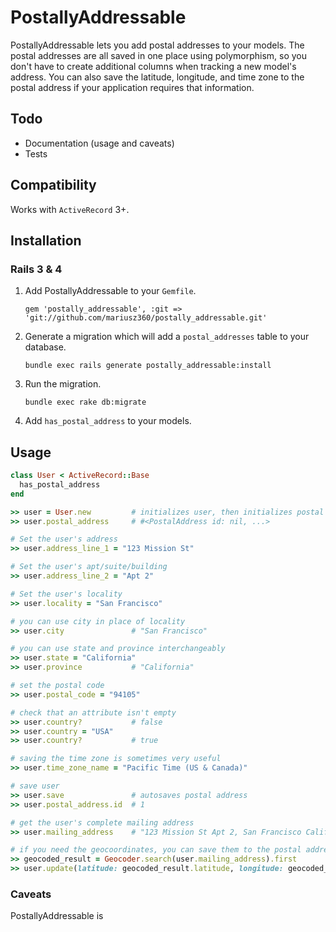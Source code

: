 # PostallyAddressable

PostallyAddressable lets you add postal addresses to your models. The postal addresses are all saved in one place using polymorphism, so you don't have to create additional columns when tracking a new model's address. You can also save the latitude, longitude, and time zone to the postal address if your application requires that information.

## Todo

 * Documentation (usage and caveats)
 * Tests

## Compatibility

Works with `ActiveRecord` 3+.

## Installation

### Rails 3 & 4

1. Add PostallyAddressable to your `Gemfile`.

    `gem 'postally_addressable', :git => 'git://github.com/mariusz360/postally_addressable.git'`

2. Generate a migration which will add a `postal_addresses` table to your database.

    `bundle exec rails generate postally_addressable:install`

3. Run the migration.

    `bundle exec rake db:migrate`

4. Add `has_postal_address` to your models.

## Usage

```ruby
class User < ActiveRecord::Base
  has_postal_address
end
```

```ruby
>> user = User.new         # initializes user, then initializes postal address
>> user.postal_address     # #<PostalAddress id: nil, ...>

# Set the user's address
>> user.address_line_1 = "123 Mission St"

# Set the user's apt/suite/building
>> user.address_line_2 = "Apt 2"

# Set the user's locality
>> user.locality = "San Francisco"

# you can use city in place of locality
>> user.city               # "San Francisco"

# you can use state and province interchangeably
>> user.state = "California"
>> user.province           # "California"

# set the postal code
>> user.postal_code = "94105"

# check that an attribute isn't empty
>> user.country?           # false
>> user.country = "USA"
>> user.country?           # true

# saving the time zone is sometimes very useful
>> user.time_zone_name = "Pacific Time (US & Canada)"

# save user
>> user.save               # autosaves postal address
>> user.postal_address.id  # 1

# get the user's complete mailing address
>> user.mailing_address    # "123 Mission St Apt 2, San Francisco California 94105, USA"

# if you need the geocoordinates, you can save them to the postal address as well
>> geocoded_result = Geocoder.search(user.mailing_address).first
>> user.update(latitude: geocoded_result.latitude, longitude: geocoded_result.latitude)
```

### Caveats
PostallyAddressable is 